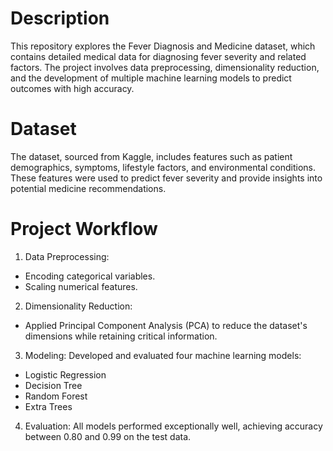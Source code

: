 # Description 
This repository explores the Fever Diagnosis and Medicine dataset, which contains detailed medical data for diagnosing fever severity and related factors. The project involves data preprocessing, dimensionality reduction, and the development of multiple machine learning models to predict outcomes with high accuracy. 

# Dataset 
The dataset, sourced from Kaggle, includes features such as patient demographics, symptoms, lifestyle factors, and environmental conditions. These features were used to predict fever severity and provide insights into potential medicine recommendations.

# Project Workflow 
1. Data Preprocessing:
- Encoding categorical variables.
- Scaling numerical features.

2. Dimensionality Reduction:
- Applied Principal Component Analysis (PCA) to reduce the dataset's dimensions while retaining critical information.

3. Modeling:
Developed and evaluated four machine learning models:

- Logistic Regression
- Decision Tree
- Random Forest
- Extra Trees

4. Evaluation:
All models performed exceptionally well, achieving accuracy between 0.80 and 0.99 on the test data.

